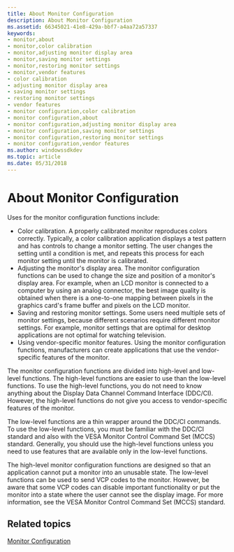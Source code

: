 ```yaml
---
title: About Monitor Configuration
description: About Monitor Configuration
ms.assetid: 66345021-41e8-429a-bbf7-a4aa72a57337
keywords:
- monitor,about
- monitor,color calibration
- monitor,adjusting monitor display area
- monitor,saving monitor settings
- monitor,restoring monitor settings
- monitor,vendor features
- color calibration
- adjusting monitor display area
- saving monitor settings
- restoring monitor settings
- vendor features
- monitor configuration,color calibration
- monitor configuration,about
- monitor configuration,adjusting monitor display area
- monitor configuration,saving monitor settings
- monitor configuration,restoring monitor settings
- monitor configuration,vendor features
ms.author: windowssdkdev
ms.topic: article
ms.date: 05/31/2018
---
```


# About Monitor Configuration

Uses for the monitor configuration functions include:

-   Color calibration. A properly calibrated monitor reproduces colors correctly. Typically, a color calibration application displays a test pattern and has controls to change a monitor setting. The user changes the setting until a condition is met, and repeats this process for each monitor setting until the monitor is calibrated.
-   Adjusting the monitor's display area. The monitor configuration functions can be used to change the size and position of a monitor's display area. For example, when an LCD monitor is connected to a computer by using an analog connector, the best image quality is obtained when there is a one-to-one mapping between pixels in the graphics card's frame buffer and pixels on the LCD monitor.
-   Saving and restoring monitor settings. Some users need multiple sets of monitor settings, because different scenarios require different monitor settings. For example, monitor settings that are optimal for desktop applications are not optimal for watching television.
-   Using vendor-specific monitor features. Using the monitor configuration functions, manufacturers can create applications that use the vendor-specific features of the monitor.

The monitor configuration functions are divided into high-level and low-level functions. The high-level functions are easier to use than the low-level functions. To use the high-level functions, you do not need to know anything about the Display Data Channel Command Interface (DDC/CI). However, the high-level functions do not give you access to vendor-specific features of the monitor.

The low-level functions are a thin wrapper around the DDC/CI commands. To use the low-level functions, you must be familiar with the DDC/CI standard and also with the VESA Monitor Control Command Set (MCCS) standard. Generally, you should use the high-level functions unless you need to use features that are available only in the low-level functions.

The high-level monitor configuration functions are designed so that an application cannot put a monitor into an unusable state. The low-level functions can be used to send VCP codes to the monitor. However, be aware that some VCP codes can disable important functionality or put the monitor into a state where the user cannot see the display image. For more information, see the VESA Monitor Control Command Set (MCCS) standard.

## Related topics

<dl> <dt>

[Monitor Configuration](monitor-configuration.md)
</dt> </dl>

 

 





